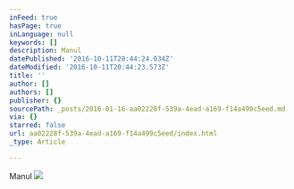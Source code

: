 ```yaml
---
inFeed: true
hasPage: true
inLanguage: null
keywords: []
description: Manul
datePublished: '2016-10-11T20:44:24.034Z'
dateModified: '2016-10-11T20:44:23.573Z'
title: ''
author: []
authors: []
publisher: {}
sourcePath: _posts/2016-01-16-aa02228f-539a-4ead-a169-f14a499c5eed.md
via: {}
starred: false
url: aa02228f-539a-4ead-a169-f14a499c5eed/index.html
_type: Article

---
```

Manul
![](https://the-grid-user-content.s3-us-west-2.amazonaws.com/fdc537be-a3fb-4bc6-8f1e-441c1121a95a.jpg)